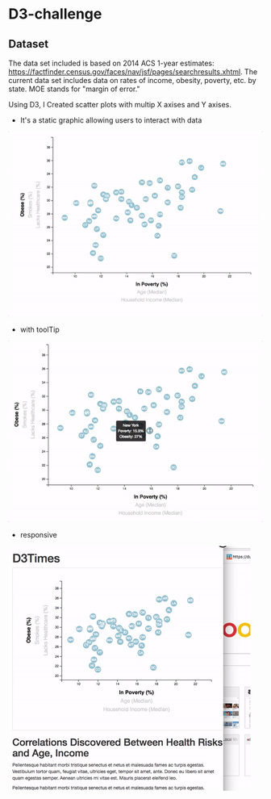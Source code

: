 # D3-challenge


## Dataset

The data set included is based on 2014 ACS 1-year estimates: https://factfinder.census.gov/faces/nav/jsf/pages/searchresults.xhtml. The current data set includes data on rates of income, obesity, poverty, etc. by state. MOE stands for "margin of error."


Using D3, I Created scatter plots with multip X axises and Y axises. 


- It's a static graphic allowing users to interact with data
 
 ![Alt Text](https://github.com/SeanPei-coder/D3-challenge/blob/main/D3_data_journalism/Images/7-animated-scatter.gif)
 
 
- with toolTip

![Alt Text](https://github.com/SeanPei-coder/D3-challenge/blob/main/D3_data_journalism/Images/8-tooltip.gif)

- responsive

![Alt Text](https://github.com/SeanPei-coder/D3-challenge/blob/main/D3_data_journalism/Images/9-responsive-d3.gif)
